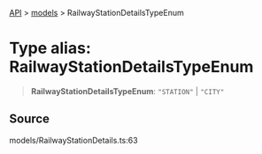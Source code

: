 [API](../../index.md) > [models](../index.md) > RailwayStationDetailsTypeEnum

# Type alias: RailwayStationDetailsTypeEnum

> **RailwayStationDetailsTypeEnum**: `"STATION"` \| `"CITY"`

## Source

models/RailwayStationDetails.ts:63
